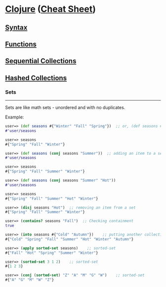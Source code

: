 # <a href="./README.md">Clojure</a> (<a href="https://clojure.org/api/cheatsheet">Cheat Sheet</a>)

## <a href="./Syntax.md">Syntax</a>

## <a href="./Functions.md">Functions</a>

## <a href="./Sequential_Collections.md">Sequential Collections</a>

## <a href="./Hashed_Collections.md">Hashed Collections</a>

### Sets

<hr>

Sets are like math sets - unordered and with no duplicates.

Example:
```Clojure
user=> (def seasons #{"Winter" "Fall" "Spring"})  ;; or, (def seasons #{"Winter", "Fall", "Spring"}), as comma is treated as whitespace in Clojure
#'user/seasons

user=> seasons
#{"Spring" "Fall" "Winter"}

user=> (def seasons (conj seasons "Summer"))  ;; adding an item to a set
#'user/seasons

user=> seasons
#{"Spring" "Fall" "Summer" "Winter"}

user=> (def seasons (conj seasons "Summer" "Hot"))  
#'user/seasons

user=> seasons
#{"Spring" "Fall" "Summer" "Hot" "Winter"}

user=> (disj seasons "Hot")  ;; removing an item from a set
#{"Spring" "Fall" "Summer" "Winter"}

user=> (contains? seasons "Fall")  ;; Checking containment
true

user=> (into seasons #{"Cold" "Autumn"})    ;; putting another collection into the first one, returning collection of the same type as the first argument
#{"Cold" "Spring" "Fall" "Summer" "Hot" "Winter" "Autumn"}

user=> (apply sorted-set seasons)    ;; sorted-set
#{"Fall" "Hot" "Spring" "Summer" "Winter"}

user=> (sorted-set 3 1 2)    ;; sorted-set
#{1 2 3}

user=> (conj (sorted-set) "Z" "A" "M" "G" "W")    ;; sorted-set
#{"A" "G" "M" "W" "Z"}
```

